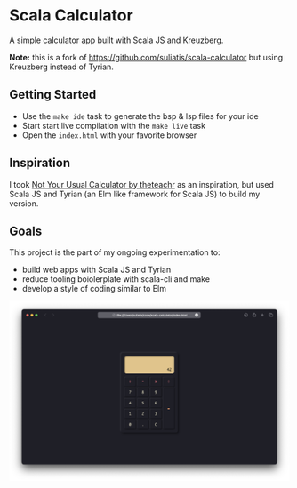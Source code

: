 # Scala Calculator

A simple calculator app built with Scala JS and Kreuzberg.

**Note:** this is a fork of https://github.com/suliatis/scala-calculator but using Kreuzberg instead of Tyrian.

## Getting Started

- Use the `make ide` task to generate the bsp & lsp files for your ide
- Start start live compilation with the `make live` task
- Open the `index.html` with your favorite browser

## Inspiration

I took [Not Your Usual Calculator by theteachr](https://github.com/theteachr/nyu-calculator) as an inspiration, but used Scala JS and Tyrian (an Elm like framework for Scala JS) to build my version.

## Goals

This project is the part of my ongoing experimentation to:
- build web apps with Scala JS and Tyrian
- reduce tooling boiolerplate with scala-cli and make
- develop a style of coding similar to Elm

![Scala Calculator Preview](preview.png)
